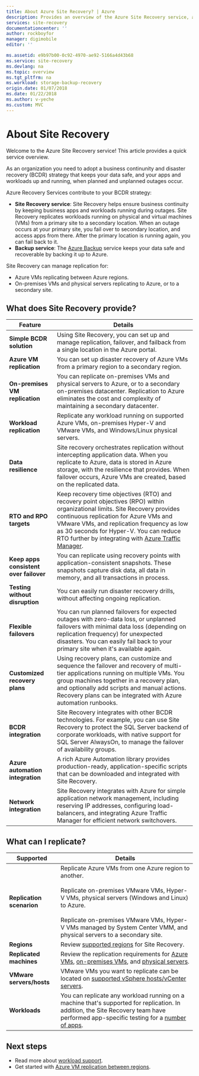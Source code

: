 ```yaml
---
title: About Azure Site Recovery? | Azure
description: Provides an overview of the Azure Site Recovery service, and summarizes deployment scenarios.
services: site-recovery
documentationcenter: ''
author: rockboyfor
manager: digimobile
editor: ''

ms.assetid: e9b97b00-0c92-4970-ae92-5166a4d43b68
ms.service: site-recovery
ms.devlang: na
ms.topic: overview
ms.tgt_pltfrm: na
ms.workload: storage-backup-recovery
origin.date: 01/07/2018
ms.date: 01/22/2018
ms.author: v-yeche
ms.custom: MVC
---
```

# About Site Recovery

Welcome to the Azure Site Recovery service! This article provides a quick service overview.

As an organization you need to adopt a business continunity and disaster recovery (BCDR) strategy that keeps your data safe, and your apps and workloads up and running, when planned and unplanned outages occur.

Azure Recovery Services contribute to your BCDR strategy:

- **Site Recovery service**: Site Recovery helps ensure business continuity by keeping business apps and workloads running during outages. Site Recovery replicates workloads running on physical and virtual machines (VMs) from a primary site to a secondary location. When an outage occurs at your primary site, you fail over to secondary location, and access apps from there. After the primary location is running again, you can fail back to it.  
- **Backup service**: The [Azure Backup](/backup/) service keeps your data safe and recoverable by backing it up to Azure.

Site Recovery can manage replication for:

- Azure VMs replicating between Azure regions.
- On-premises VMs and physical servers replicating to Azure, or to a secondary site.

## What does Site Recovery provide?

**Feature** | **Details**
--- | ---
**Simple BCDR solution** | Using Site Recovery, you can set up and manage replication, failover, and failback from a single location in the Azure portal.
**Azure VM replication** | You can set up disaster recovery of Azure VMs from a primary region to a secondary region.
**On-premises VM replication** | You can replicate on-premises VMs and physical servers to Azure, or to a secondary on-premises datacenter. Replication to Azure eliminates the cost and complexity of maintaining a secondary datacenter.
**Workload replication** | Replicate any workload running on supported Azure VMs, on-premises Hyper-V and VMware VMs, and Windows/Linux physical servers.
**Data resilience** | Site recovery orchestrates replication without intercepting application data. When you replicate to Azure, data is stored in Azure storage, with the resilience that provides. When failover occurs, Azure VMs are created, based on the replicated data.
**RTO and RPO targets** | Keep recovery time objectives (RTO) and recovery point objectives (RPO) within organizational limits. Site Recovery provides continuous replication for Azure VMs and VMware VMs, and replication frequency as low as 30 seconds for Hyper-V. You can reduce RTO further by integrating with [Azure Traffic Manager](https://azure.microsoft.com/blog/reduce-rto-by-using-azure-traffic-manager-with-azure-site-recovery/).
**Keep apps consistent over failover** | You can replicate using recovery points with application-consistent snapshots. These snapshots capture disk data, all data in memory, and all transactions in process.
**Testing without disruption** | You can easily run disaster recovery drills, without affecting ongoing replication.
**Flexible failovers** | You can run planned failovers for expected outages with zero-data loss, or unplanned failovers with minimal data loss (depending on replication frequency) for unexpected disasters. You can easily fail back to your primary site when it's available again.
**Customized recovery plans** | Using recovery plans, can customize and sequence the failover and recovery of multi-tier applications running on multiple VMs. You group machines together in a recovery plan, and optionally add scripts and manual actions. Recovery plans can be integrated with Azure automation runbooks.
**BCDR integration** | Site Recovery integrates with other BCDR technologies. For example, you can use Site Recovery to protect the SQL Server backend of corporate workloads, with native support for SQL Server AlwaysOn, to manage the failover of availability groups.
**Azure automation integration** | A rich Azure Automation library provides production-ready, application-specific scripts that can be downloaded and integrated with Site Recovery.
**Network integration** | Site Recovery integrates with Azure for simple application network management, including reserving IP addresses, configuring load-balancers, and integrating Azure Traffic Manager for efficient network switchovers.

## What can I replicate?

**Supported** | **Details**
--- | ---
**Replication scenarion** | Replicate Azure VMs from one Azure region to another.<br/><br/>  Replicate on-premises VMware VMs, Hyper-V VMs, physical servers (Windows and Linux) to Azure.<br/><br/> Replicate on-premises VMware VMs, Hyper-V VMs managed by System Center VMM, and physical servers to a secondary site.
**Regions** | Review [supported regions](https://www.azure.cn/support/service-dashboard/services/) for Site Recovery. |
**Replicated machines** | Review the replication requirements for [Azure VMs](site-recovery-support-matrix-to-azure.md#support-for-replicated-machine-os-versions), [on-premises VMs](site-recovery-support-matrix-to-azure.md#support-for-replicated-machine-os-versions), and [physical servers](site-recovery-support-matrix-to-azure.md#support-for-replicated-machine-os-versions).
**VMware servers/hosts** | VMware VMs you want to replicate can be located on [supported vSphere hosts/vCenter servers](site-recovery-support-matrix-to-azure.md#support-for-datacenter-management-servers).
**Workloads** | You can replicate any workload running on a machine that's supported for replication. In addition, the Site Recovery team have performed app-specific testing for a [number of apps](site-recovery-workload.md#workload-summary).

## Next steps
* Read more about [workload support](site-recovery-workload.md).
* Get started with [Azure VM replication between regions](azure-to-azure-quickstart.md).
<!--Update_Description: update meta properties, wording update  -->